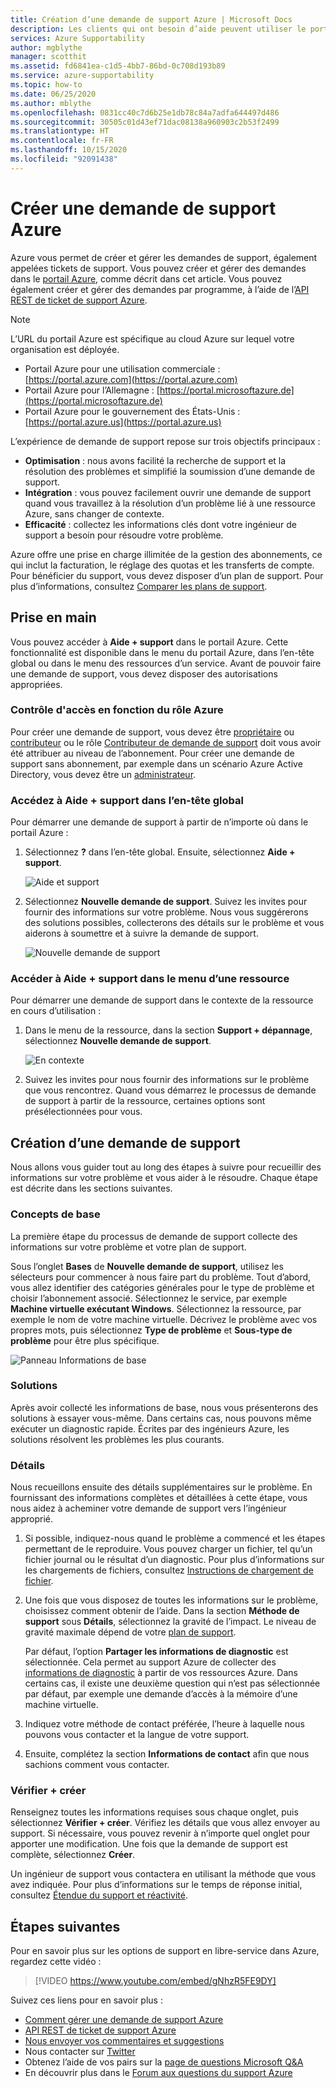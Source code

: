 ```yaml
---
title: Création d’une demande de support Azure | Microsoft Docs
description: Les clients qui ont besoin d’aide peuvent utiliser le portail Azure pour trouver des solutions en libre-service et pour créer et gérer des demandes de support.
services: Azure Supportability
author: mgblythe
manager: scotthit
ms.assetid: fd6841ea-c1d5-4bb7-86bd-0c708d193b89
ms.service: azure-supportability
ms.topic: how-to
ms.date: 06/25/2020
ms.author: mblythe
ms.openlocfilehash: 0831cc40c7d6b25e1db78c84a7adfa644497d486
ms.sourcegitcommit: 30505c01d43ef71dac08138a960903c2b53f2499
ms.translationtype: HT
ms.contentlocale: fr-FR
ms.lasthandoff: 10/15/2020
ms.locfileid: "92091438"
---
```

# <a name="create-an-azure-support-request"></a>Créer une demande de support Azure

Azure vous permet de créer et gérer les demandes de support, également appelées tickets de support. Vous pouvez créer et gérer des demandes dans le [portail Azure](https://portal.azure.com), comme décrit dans cet article. Vous pouvez également créer et gérer des demandes par programme, à l’aide de l’[API REST de ticket de support Azure](/rest/api/support).

> [!NOTE]
> L’URL du portail Azure est spécifique au cloud Azure sur lequel votre organisation est déployée.
>
>* Portail Azure pour une utilisation commerciale : [https://portal.azure.com](https://portal.azure.com)
>* Portail Azure pour l’Allemagne : [https://portal.microsoftazure.de](https://portal.microsoftazure.de)
>* Portail Azure pour le gouvernement des États-Unis : [https://portal.azure.us](https://portal.azure.us)

L’expérience de demande de support repose sur trois objectifs principaux :

* **Optimisation** : nous avons facilité la recherche de support et la résolution des problèmes et simplifié la soumission d’une demande de support.
* **Intégration** : vous pouvez facilement ouvrir une demande de support quand vous travaillez à la résolution d’un problème lié à une ressource Azure, sans changer de contexte.
* **Efficacité** : collectez les informations clés dont votre ingénieur de support a besoin pour résoudre votre problème.

Azure offre une prise en charge illimitée de la gestion des abonnements, ce qui inclut la facturation, le réglage des quotas et les transferts de compte. Pour bénéficier du support, vous devez disposer d’un plan de support. Pour plus d’informations, consultez [Comparer les plans de support](https://azure.microsoft.com/support/plans).

## <a name="getting-started"></a>Prise en main

Vous pouvez accéder à **Aide + support** dans le portail Azure. Cette fonctionnalité est disponible dans le menu du portail Azure, dans l’en-tête global ou dans le menu des ressources d’un service. Avant de pouvoir faire une demande de support, vous devez disposer des autorisations appropriées.

### <a name="azure-role-based-access-control"></a>Contrôle d'accès en fonction du rôle Azure

Pour créer une demande de support, vous devez être [propriétaire](../../role-based-access-control/built-in-roles.md#owner) ou [contributeur](../../role-based-access-control/built-in-roles.md#contributor) ou le rôle [Contributeur de demande de support](../../role-based-access-control/built-in-roles.md#support-request-contributor) doit vous avoir été attribuer au niveau de l’abonnement. Pour créer une demande de support sans abonnement, par exemple dans un scénario Azure Active Directory, vous devez être un [administrateur](../../active-directory/users-groups-roles/directory-assign-admin-roles.md).

### <a name="go-to-help--support-from-the-global-header"></a>Accédez à Aide + support dans l’en-tête global

Pour démarrer une demande de support à partir de n’importe où dans le portail Azure :

1. Sélectionnez **?** dans l’en-tête global. Ensuite, sélectionnez **Aide + support**.

   ![Aide et support](./media/how-to-create-azure-support-request/helpandsupportnewlower.png)

1. Sélectionnez **Nouvelle demande de support**. Suivez les invites pour fournir des informations sur votre problème. Nous vous suggérerons des solutions possibles, collecterons des détails sur le problème et vous aiderons à soumettre et à suivre la demande de support.

   ![Nouvelle demande de support](./media/how-to-create-azure-support-request/newsupportrequest2lower.png)

### <a name="go-to-help--support-from-a-resource-menu"></a>Accéder à Aide + support dans le menu d’une ressource

Pour démarrer une demande de support dans le contexte de la ressource en cours d’utilisation :

1. Dans le menu de la ressource, dans la section **Support + dépannage**, sélectionnez **Nouvelle demande de support**.

   ![En contexte](./media/how-to-create-azure-support-request/incontext2lower.png)

1. Suivez les invites pour nous fournir des informations sur le problème que vous rencontrez. Quand vous démarrez le processus de demande de support à partir de la ressource, certaines options sont présélectionnées pour vous.

## <a name="create-a-support-request"></a>Création d’une demande de support

Nous allons vous guider tout au long des étapes à suivre pour recueillir des informations sur votre problème et vous aider à le résoudre. Chaque étape est décrite dans les sections suivantes.

### <a name="basics"></a>Concepts de base

La première étape du processus de demande de support collecte des informations sur votre problème et votre plan de support.

Sous l’onglet **Bases** de **Nouvelle demande de support**, utilisez les sélecteurs pour commencer à nous faire part du problème. Tout d’abord, vous allez identifier des catégories générales pour le type de problème et choisir l’abonnement associé. Sélectionnez le service, par exemple **Machine virtuelle exécutant Windows**. Sélectionnez la ressource, par exemple le nom de votre machine virtuelle. Décrivez le problème avec vos propres mots, puis sélectionnez **Type de problème** et **Sous-type de problème** pour être plus spécifique.

![Panneau Informations de base](./media/how-to-create-azure-support-request/basics2lower.png)

### <a name="solutions"></a>Solutions

Après avoir collecté les informations de base, nous vous présenterons des solutions à essayer vous-même. Dans certains cas, nous pouvons même exécuter un diagnostic rapide. Écrites par des ingénieurs Azure, les solutions résolvent les problèmes les plus courants.

### <a name="details"></a>Détails

Nous recueillons ensuite des détails supplémentaires sur le problème. En fournissant des informations complètes et détaillées à cette étape, vous nous aidez à acheminer votre demande de support vers l’ingénieur approprié.

1. Si possible, indiquez-nous quand le problème a commencé et les étapes permettant de le reproduire. Vous pouvez charger un fichier, tel qu’un fichier journal ou le résultat d’un diagnostic. Pour plus d’informations sur les chargements de fichiers, consultez [Instructions de chargement de fichier](how-to-manage-azure-support-request.md#file-upload-guidelines).

1. Une fois que vous disposez de toutes les informations sur le problème, choisissez comment obtenir de l’aide. Dans la section **Méthode de support** sous **Détails**, sélectionnez la gravité de l’impact. Le niveau de gravité maximale dépend de votre [plan de support](https://azure.microsoft.com/support/plans).

    Par défaut, l’option **Partager les informations de diagnostic** est sélectionnée. Cela permet au support Azure de collecter des [informations de diagnostic](https://azure.microsoft.com/support/legal/support-diagnostic-information-collection/) à partir de vos ressources Azure. Dans certains cas, il existe une deuxième question qui n’est pas sélectionnée par défaut, par exemple une demande d’accès à la mémoire d’une machine virtuelle.

1. Indiquez votre méthode de contact préférée, l’heure à laquelle nous pouvons vous contacter et la langue de votre support.

1. Ensuite, complétez la section **Informations de contact** afin que nous sachions comment vous contacter.

### <a name="review--create"></a>Vérifier + créer

Renseignez toutes les informations requises sous chaque onglet, puis sélectionnez **Vérifier + créer**. Vérifiez les détails que vous allez envoyer au support. Si nécessaire, vous pouvez revenir à n’importe quel onglet pour apporter une modification. Une fois que la demande de support est complète, sélectionnez **Créer**.

Un ingénieur de support vous contactera en utilisant la méthode que vous avez indiquée. Pour plus d’informations sur le temps de réponse initial, consultez [Étendue du support et réactivité](https://azure.microsoft.com/support/plans/response/).


## <a name="next-steps"></a>Étapes suivantes

Pour en savoir plus sur les options de support en libre-service dans Azure, regardez cette vidéo :

> [!VIDEO https://www.youtube.com/embed/gNhzR5FE9DY]

Suivez ces liens pour en savoir plus :

* [Comment gérer une demande de support Azure](how-to-manage-azure-support-request.md)
* [API REST de ticket de support Azure](/rest/api/support)
* [Nous envoyer vos commentaires et suggestions](https://feedback.azure.com/forums/266794-support-feedback)
* Nous contacter sur [Twitter](https://twitter.com/azuresupport)
* Obtenez l’aide de vos pairs sur la [page de questions Microsoft Q&A](/answers/products/azure)
* En découvrir plus dans le [Forum aux questions du support Azure](https://azure.microsoft.com/support/faq)